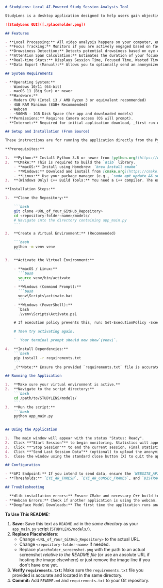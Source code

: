 ````markdown
# StudyLens: Local AI-Powered Study Session Analysis Tool

StudyLens is a desktop application designed to help users gain objective insights into their study habits by analyzing focus, drowsiness, and attention patterns using local AI processing.

![StudyLens GUI]([./placeholder.png])

## Features

- **Local Processing:** All video analysis happens on your computer, ensuring privacy. No video is ever uploaded.
- **Focus Tracking:** Monitors if you are actively engaged based on face presence and neutral emotion (using dlib & DeepFace).
- **Drowsiness Detection:** Detects potential drowsiness based on eye closure duration (using dlib & Eye Aspect Ratio).
- **Attention Span Calculation:** Estimates the duration of your focused periods, tracking the last span, maximum span, and average span per session.
- **Real-time Stats:** Displays Session Time, Focused Time, Wasted Time, Drowsy Time, and Attention Span metrics in the application window during a session.
- **Data Export (Manual):** Allows you to optionally send an anonymized statistical summary of your completed session to a web backend for further analysis and tracking.

## System Requirements

- **Operating System:**
  - Windows 10/11 (64-bit)
  - macOS 11 (Big Sur) or newer
- **Hardware:**
  - Modern CPU (Intel i3 / AMD Ryzen 3 or equivalent recommended)
  - 4GB RAM Minimum (8GB+ Recommended)
  - Webcam
  - ~500MB - 1GB Disk Space (for app and downloaded models)
- **Permissions:** Requires Camera access (OS will prompt).
- **Internet:** Required for initial application download, _first run only_ (to download AI models if not fully bundled), and optional data sending.

## Setup and Installation (From Source)

These instructions are for running the application directly from the Python source code. If you are using a pre-packaged version (`.app` or `.exe`), simply run that file.

**Prerequisites:**

1.  **Python:** Install Python 3.8 or newer from [python.org](https://www.python.org/). Make sure `pip` is included and added to your system's PATH.
2.  **CMake:** This is required to build the `dlib` library.
    - **macOS:** Install using Homebrew: `brew install cmake`
    - **Windows:** Download and install from [cmake.org](https://cmake.org/download/). Ensure it's added to your system's PATH during installation.
    - **Linux:** Use your package manager (e.g., `sudo apt update && sudo apt install cmake`).
3.  **(Windows Only) C++ Build Tools:** You need a C++ compiler. The easiest way is often to install the "Build Tools for Visual Studio" ([link](https://visualstudio.microsoft.com/visual-cpp-build-tools/)), making sure to select the "C++ build tools" workload during installation.

**Installation Steps:**

1.  **Clone the Repository:**

    ```bash
    git clone <URL_of_Your_GitHub_Repository>
    cd <repository-folder-name>/models/
    # Navigate into the directory containing app_main.py
    ```

2.  **Create a Virtual Environment:** (Recommended)

    ```bash
    python -m venv venv
    ```

3.  **Activate the Virtual Environment:**

    - **macOS / Linux:**
      ```bash
      source venv/bin/activate
      ```
    - **Windows (Command Prompt):**
      ```bash
      venv\Scripts\activate.bat
      ```
    - **Windows (PowerShell):**
      `bash
      .\venv\Scripts\Activate.ps1

    # If execution policy prevents this, run: Set-ExecutionPolicy -ExecutionPolicy RemoteSigned -Scope Process

    # Then try activating again.

    `  Your terminal prompt should now show`(venv)`.

4.  **Install Dependencies:**
    ```bash
    pip install -r requirements.txt
    ```
    _(**Note:** Ensure the provided `requirements.txt` file is accurate and present in the directory. The `dlib` installation might take several minutes as it compiles.)_

## Running the Application

1.  **Make sure your virtual environment is active.**
2.  **Navigate to the script directory:**
    ```bash
    cd /path/to/STUDYLENS/models/
    ```
3.  **Run the script:**
    ```bash
    python app_main.py
    ```

## Using the Application

1.  The main window will appear with the status "Status: Ready".
2.  Click **"Start Session"** to begin monitoring. Statistics will appear and update.
3.  Click **"Stop Session"** to end the current session. Final statistics (including Average Span) will be displayed, and the "Send Last Session Data" button will become active.
4.  Click **"Send Last Session Data"** (optional) to upload the anonymized session summary to the configured web server. A popup will indicate success or failure.
5.  Close the window using the standard close button (X) to quit the application.

## Configuration

- **API Endpoint:** If you intend to send data, ensure the `WEBSITE_API_URL` variable near the top of `app_main.py` is set to the correct backend URL.
- **Thresholds:** `EYE_AR_THRESH`, `EYE_AR_CONSEC_FRAMES`, and `DISTRACTION_CONSEC_FRAMES` can be adjusted in the configuration section of `app_main.py` to fine-tune detection sensitivity.

## Troubleshooting

- **dlib installation errors:** Ensure CMake and necessary C++ build tools (especially on Windows) are correctly installed _before_ running `pip install -r requirements.txt`.
- **Webcam Errors:** Check if another application is using the webcam. Ensure the application has necessary camera permissions from the operating system. Verify the correct camera is being selected (usually index `0` in `cv2.VideoCapture(0)`).
- **DeepFace Model Downloads:** The first time the application runs analysis (after clicking Start), it might pause while downloading required AI models from the internet. Ensure you have an active internet connection for this initial setup. These models are stored in `~/.deepface/weights`.
````

**To Use This README:**

1.  **Save:** Save this text as `README.md` in the _same directory_ as your `app_main.py` script (`STUDYLENS/models/`).
2.  **Replace Placeholders:**
    - Change `<URL_of_Your_GitHub_Repository>` to the actual URL.
    - Change `<repository-folder-name>` if needed.
    - Replace `placeholder_screenshot.png` with the path to an actual screenshot _relative to the README file_ (or use an absolute URL if hosting the image elsewhere) or just remove the image line if you don't have one yet.
3.  **Verify `requirements.txt`:** Make sure the `requirements.txt` file you provided is accurate and located in the same directory.
4.  **Commit:** Add `README.md` and `requirements.txt` to your Git repository.
